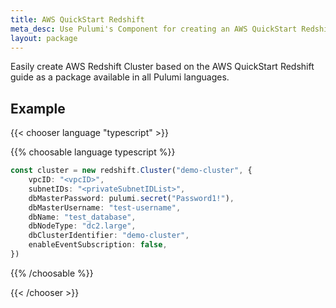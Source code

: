 ```yaml
---
title: AWS QuickStart Redshift
meta_desc: Use Pulumi's Component for creating an AWS QuickStart Redshift Cluster using infrastructure as code.
layout: package
---
```


Easily create AWS Redshift Cluster based on the AWS QuickStart Redshift guide as a package available in all Pulumi languages.

## Example

{{< chooser language "typescript" >}}

{{% choosable language typescript %}}

```typescript
const cluster = new redshift.Cluster("demo-cluster", {
    vpcID: "<vpcID>",
    subnetIDs: "<privateSubnetIDList>",
    dbMasterPassword: pulumi.secret("Password1!"),
    dbMasterUsername: "test-username",
    dbName: "test_database",
    dbNodeType: "dc2.large",
    dbClusterIdentifier: "demo-cluster",
    enableEventSubscription: false,
})
```

{{% /choosable %}}

{{< /chooser >}}
